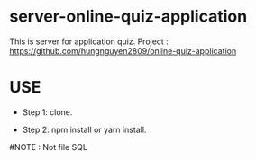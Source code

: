 # server-online-quiz-application
This is server for application quiz. Project : https://github.com/hungnguyen2809/online-quiz-application


# USE
 - Step 1: clone.
 
 - Step 2: npm install or yarn install.
 
 #NOTE : Not file SQL
